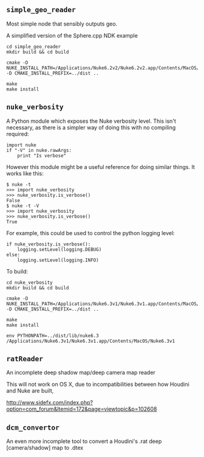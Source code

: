 ## `simple_geo_reader`

Most simple node that sensibly outputs geo.

A simplified version of the Sphere.cpp NDK example

    cd simple_geo_reader
    mkdir build && cd build

    cmake -D NUKE_INSTALL_PATH=/Applications/Nuke6.2v2/Nuke6.2v2.app/Contents/MacOS/ -D CMAKE_INSTALL_PREFIX=../dist ..

    make
    make install


## `nuke_verbosity`

A Python module which exposes the Nuke verbosity level. This isn't
necessary, as there is a simpler way of doing this with no compiling
required:

    import nuke
    if "-V" in nuke.rawArgs:
        print "Is verbose"

However this module might be a useful reference for doing similar
things. It works like this:

    $ nuke -t
    >>> import nuke_verbosity
    >>> nuke_verbosity.is_verbose()
    False
    $ nuke -t -V
    >>> import nuke_verbosity
    >>> nuke_verbosity.is_verbose()
    True


For example, this could be used to control the python logging level:

    if nuke_verbosity.is_verbose():
        logging.setLevel(logging.DEBUG)
    else:
        logging.setLevel(logging.INFO)


To build:

    cd nuke_verbosity
    mkdir build && cd build

    cmake -D NUKE_INSTALL_PATH=/Applications/Nuke6.3v1/Nuke6.3v1.app/Contents/MacOS/ -D CMAKE_INSTALL_PREFIX=../dist ..

    make
    make install

    env PYTHONPATH=../dist/lib/nuke6.3 /Applications/Nuke6.3v1/Nuke6.3v1.app/Contents/MacOS/Nuke6.3v1

## `ratReader`

An incomplete deep shadow map/deep camera map reader

This will not work on OS X, due to incompatibilities between how
Houdini and Nuke are built,

http://www.sidefx.com/index.php?option=com_forum&Itemid=172&page=viewtopic&p=102608

## `dcm_convertor`

An even more incomplete tool to convert a Houdini's .rat deep
[camera/shadow] map to .dtex